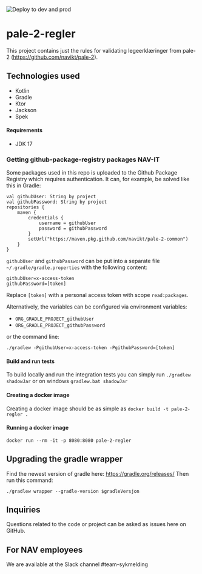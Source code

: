 ![Deploy to dev and prod](https://github.com/navikt/pale-2-regler/workflows/Deploy%20to%20dev%20and%20prod/badge.svg?branch=master)

# pale-2-regler
This project contains just the rules for validating legeerklæringer from pale-2 (https://github.com/navikt/pale-2). 

## Technologies used
* Kotlin
* Gradle
* Ktor
* Jackson
* Spek

#### Requirements

* JDK 17

### Getting github-package-registry packages NAV-IT
Some packages used in this repo is uploaded to the Github Package Registry which requires authentication. It can, for example, be solved like this in Gradle:
```
val githubUser: String by project
val githubPassword: String by project
repositories {
    maven {
        credentials {
            username = githubUser
            password = githubPassword
        }
        setUrl("https://maven.pkg.github.com/navikt/pale-2-common")
    }
}
```

`githubUser` and `githubPassword` can be put into a separate file `~/.gradle/gradle.properties` with the following content:

```                                                     
githubUser=x-access-token
githubPassword=[token]
```

Replace `[token]` with a personal access token with scope `read:packages`.

Alternatively, the variables can be configured via environment variables:

* `ORG_GRADLE_PROJECT_githubUser`
* `ORG_GRADLE_PROJECT_githubPassword`

or the command line:

```
./gradlew -PgithubUser=x-access-token -PgithubPassword=[token]
```

#### Build and run tests
To build locally and run the integration tests you can simply run `./gradlew shadowJar` or on windows 
`gradlew.bat shadowJar`

#### Creating a docker image
Creating a docker image should be as simple as `docker build -t pale-2-regler .`

#### Running a docker image
`docker run --rm -it -p 8080:8080 pale-2-regler`

## Upgrading the gradle wrapper
Find the newest version of gradle here: https://gradle.org/releases/ Then run this command:

```./gradlew wrapper --gradle-version $gradleVersjon```

## Inquiries
Questions related to the code or project can be asked as issues here on GitHub.

## For NAV employees
We are available at the Slack channel #team-sykmelding
